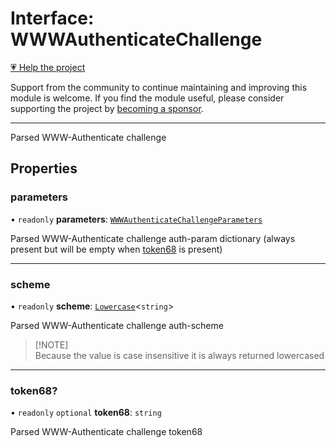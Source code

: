 # Interface: WWWAuthenticateChallenge

[💗 Help the project](https://github.com/sponsors/panva)

Support from the community to continue maintaining and improving this module is welcome. If you find the module useful, please consider supporting the project by [becoming a sponsor](https://github.com/sponsors/panva).

***

Parsed WWW-Authenticate challenge

## Properties

### parameters

• `readonly` **parameters**: [`WWWAuthenticateChallengeParameters`](WWWAuthenticateChallengeParameters.md)

Parsed WWW-Authenticate challenge auth-param dictionary (always present but will be empty when
[token68](#token68) is present)

***

### scheme

• `readonly` **scheme**: [`Lowercase`](https://www.typescriptlang.org/docs/handbook/2/template-literal-types.html#lowercasestringtype)\<`string`\>

Parsed WWW-Authenticate challenge auth-scheme

> [!NOTE]\
> Because the value is case insensitive it is always returned lowercased

***

### token68?

• `readonly` `optional` **token68**: `string`

Parsed WWW-Authenticate challenge token68
